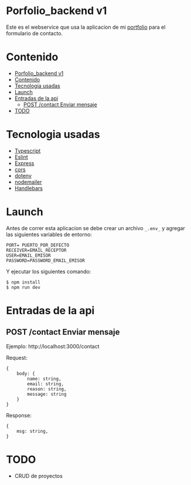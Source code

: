 # Porfolio_backend v1

Este es el webservice que usa la aplicacion de mi [portfolio](https://github.com/castrocarlos313/portfolio) para el formulario de contacto.

# Contenido

- [Porfolio_backend v1](#porfolio_backend-v1)
- [Contenido](#contenido)
- [Tecnologia usadas](#tecnologia-usadas)
- [Launch](#launch)
- [Entradas de la api](#entradas-de-la-api)
  - [POST /contact Enviar mensaje](#post-contact-enviar-mensaje)
- [TODO](#todo)

# Tecnologia usadas

- [Typescript](https://www.typescriptlang.org/)
- [Eslint](https://eslint.org/)
- [Express](https://expressjs.com/)
- [cors](https://www.npmjs.com/package/cors)
- [dotenv](https://www.npmjs.com/package/dotenv)
- [nodemailer](https://nodemailer.com/about/)
- [Handlebars](https://handlebarsjs.com/)

# Launch

Antes de correr esta aplicacion se debe crear un archivo `_.env_` y agregar las siguientes variables de entorno:

```
PORT= PUERTO_POR_DEFECTO
RECEIVER=EMAIL_RECEPTOR
USER=EMAIL_EMISOR
PASSWORD=PASSWORD_EMAIL_EMISOR
```

Y ejecutar los siguientes comando:

```
$ npm install
$ npm run dev
```

# Entradas de la api

## POST /contact Enviar mensaje

Ejemplo: http://localhost:3000/contact

Request:

    {
        body: {
            name: string,
            email: string,
            reason: string,
            message: string
        }
    }

Response:

    {
        msg: string,
    }

# TODO

- CRUD de proyectos
